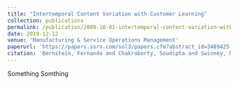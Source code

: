 ```yaml
---
title: "Intertemporal Content Variation with Customer Learning"
collection: publications
permalink: /publication/2009-10-01-intertemporal-content-variation-with-customer-learning
date: 2019-12-12
venue: 'Manufacturing & Service Operations Management'
paperurl: 'https://papers.ssrn.com/sol3/papers.cfm?abstract_id=3489425'
citation: 'Bernstein, Fernando and Chakraborty, Soudipta and Swinney, Robert, Intertemporal Content Variation with Customer Learning (August 27, 2020). Manufacturing & Service Operations Management, Vol. 24, No. 3'
---
```

Something Somthing
